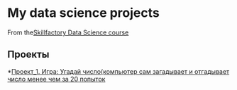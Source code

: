 
# My data science projects
From the[Skillfactory Data Science course](https://skillfactory.ru/data-scientist)

## Проекты
*[Проект_1. Игра: Угадай число(компьютер сам загадывает и отгадывает число менее чем за 20 попыток](https://github.com/KirillKomarow/sf_data_science/tree/IDE/project_0)
